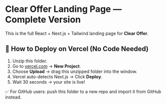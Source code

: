 # Clear Offer Landing Page — Complete Version

This is the full React + Next.js + Tailwind landing page for **Clear Offer**.

## 🚀 How to Deploy on Vercel (No Code Needed)

1. Unzip this folder.
2. Go to [vercel.com](https://vercel.com) → **New Project**.
3. Choose **Upload** → drag this unzipped folder into the window.
4. Vercel auto-detects Next.js → Click **Deploy**.
5. Wait 30 seconds → your site is live!

✅ For GitHub users: push this folder to a new repo and import it from GitHub instead.
